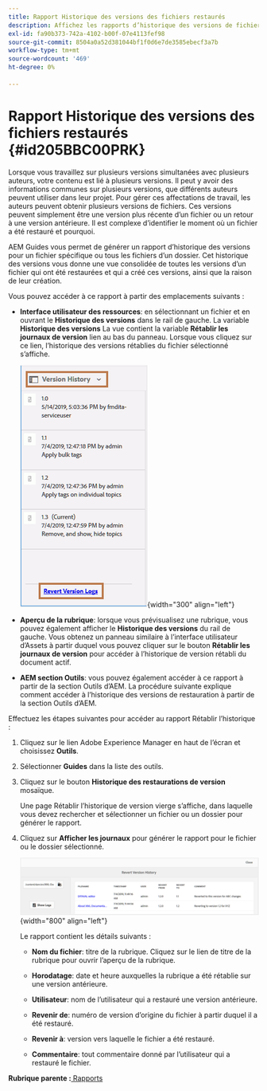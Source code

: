 ```yaml
---
title: Rapport Historique des versions des fichiers restaurés
description: Affichez les rapports d’historique des versions de fichiers restaurés dans AEM Guides. Découvrez comment accéder aux journaux de version rétablie à partir de l’interface utilisateur d’Assets, de l’aperçu de la rubrique et de la sélection des outils d’AEM.
exl-id: fa90b373-742a-4102-b00f-07e4113fef98
source-git-commit: 8504a0a52d381044bf1f0d6e7de3585ebecf3a7b
workflow-type: tm+mt
source-wordcount: '469'
ht-degree: 0%

---
```


# Rapport Historique des versions des fichiers restaurés {#id205BBC00PRK}

Lorsque vous travaillez sur plusieurs versions simultanées avec plusieurs auteurs, votre contenu est lié à plusieurs versions. Il peut y avoir des informations communes sur plusieurs versions, que différents auteurs peuvent utiliser dans leur projet. Pour gérer ces affectations de travail, les auteurs peuvent obtenir plusieurs versions de fichiers. Ces versions peuvent simplement être une version plus récente d’un fichier ou un retour à une version antérieure. Il est complexe d’identifier le moment où un fichier a été restauré et pourquoi.

AEM Guides vous permet de générer un rapport d’historique des versions pour un fichier spécifique ou tous les fichiers d’un dossier. Cet historique des versions vous donne une vue consolidée de toutes les versions d’un fichier qui ont été restaurées et qui a créé ces versions, ainsi que la raison de leur création.

Vous pouvez accéder à ce rapport à partir des emplacements suivants :

- **Interface utilisateur des ressources**: en sélectionnant un fichier et en ouvrant le **Historique des versions** dans le rail de gauche. La variable **Historique des versions** La vue contient la variable **Rétablir les journaux de version** lien au bas du panneau. Lorsque vous cliquez sur ce lien, l’historique des versions rétablies du fichier sélectionné s’affiche.

  ![](images/revert-log-from-assets-ui.png){width="300" align="left"}

- **Aperçu de la rubrique**: lorsque vous prévisualisez une rubrique, vous pouvez également afficher le **Historique des versions** du rail de gauche. Vous obtenez un panneau similaire à l’interface utilisateur d’Assets à partir duquel vous pouvez cliquer sur le bouton **Rétablir les journaux de version** pour accéder à l’historique de version rétabli du document actif.

- **AEM section Outils**: vous pouvez également accéder à ce rapport à partir de la section Outils d’AEM. La procédure suivante explique comment accéder à l’historique des versions de restauration à partir de la section Outils d’AEM.


Effectuez les étapes suivantes pour accéder au rapport Rétablir l’historique :

1. Cliquez sur le lien Adobe Experience Manager en haut de l’écran et choisissez **Outils**.

1. Sélectionner **Guides** dans la liste des outils.

1. Cliquez sur le bouton **Historique des restaurations de version** mosaïque.

   Une page Rétablir l’historique de version vierge s’affiche, dans laquelle vous devez rechercher et sélectionner un fichier ou un dossier pour générer le rapport.

1. Cliquez sur **Afficher les journaux** pour générer le rapport pour le fichier ou le dossier sélectionné.

   ![](images/revert-version-history-report.png){width="800" align="left"}

   Le rapport contient les détails suivants :

   - **Nom du fichier**: titre de la rubrique. Cliquez sur le lien de titre de la rubrique pour ouvrir l’aperçu de la rubrique.

   - **Horodatage**: date et heure auxquelles la rubrique a été rétablie sur une version antérieure.

   - **Utilisateur**: nom de l’utilisateur qui a restauré une version antérieure.

   - **Revenir de**: numéro de version d’origine du fichier à partir duquel il a été restauré.

   - **Revenir à**: version vers laquelle le fichier a été restauré.

   - **Commentaire**: tout commentaire donné par l’utilisateur qui a restauré le fichier.


**Rubrique parente :**[ Rapports](reports-intro.md)

